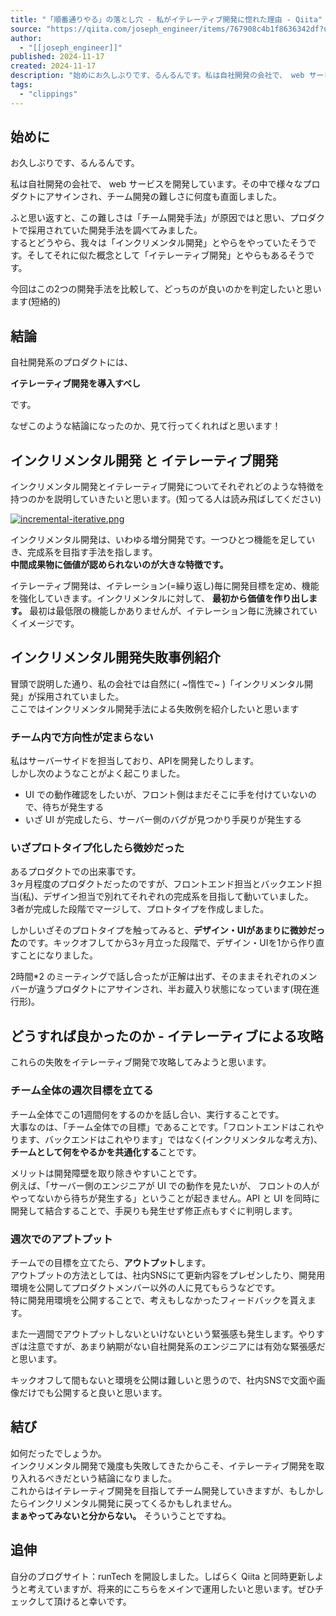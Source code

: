 ```yaml
---
title: "「順番通りやる」の落とし穴 - 私がイテレーティブ開発に惚れた理由 - Qiita"
source: "https://qiita.com/joseph_engineer/items/767908c4b1f8636342df?utm_campaign=popular_items&utm_medium=feed&utm_source=popular_items"
author:
  - "[[joseph_engineer]]"
published: 2024-11-17
created: 2024-11-17
description: "始めにお久しぶりです、るんるんです。私は自社開発の会社で、 web サービスを開発しています。その中で様々なプロダクトにアサインされ、チーム開発の難しさに何度も直面しました。ふと思い返すと、こ…"
tags:
  - "clippings"
---
```

## 始めに

お久しぶりです、るんるんです。

私は自社開発の会社で、 web サービスを開発しています。その中で様々なプロダクトにアサインされ、チーム開発の難しさに何度も直面しました。

ふと思い返すと、この難しさは「チーム開発手法」が原因ではと思い、プロダクトで採用されていた開発手法を調べてみました。  
するとどうやら、我々は「インクリメンタル開発」とやらをやっていたそうです。そしてそれに似た概念として「イテレーティブ開発」とやらもあるそうです。

今回はこの2つの開発手法を比較して、どっちのが良いのかを判定したいと思います(短絡的)

## 結論

自社開発系のプロダクトには、

**イテレーティブ開発を導入すべし**

です。

なぜこのような結論になったのか、見て行ってくれればと思います！

## インクリメンタル開発 と イテレーティブ開発

インクリメンタル開発とイテレーティブ開発についてそれぞれどのような特徴を持つのかを説明していきたいと思います。(知ってる人は読み飛ばしてください)

[![incremental-iterative.png](https://qiita-user-contents.imgix.net/https%3A%2F%2Fqiita-image-store.s3.ap-northeast-1.amazonaws.com%2F0%2F3518711%2Fd7f0604f-fa7c-359b-b622-b16f93225b7e.png?ixlib=rb-4.0.0&auto=format&gif-q=60&q=75&s=0d2b32f4f62aa9972b2d506bf7809a2d)](https://qiita-user-contents.imgix.net/https%3A%2F%2Fqiita-image-store.s3.ap-northeast-1.amazonaws.com%2F0%2F3518711%2Fd7f0604f-fa7c-359b-b622-b16f93225b7e.png?ixlib=rb-4.0.0&auto=format&gif-q=60&q=75&s=0d2b32f4f62aa9972b2d506bf7809a2d)

インクリメンタル開発は、いわゆる増分開発です。一つひとつ機能を足していき、完成系を目指す手法を指します。  
**中間成果物に価値が認められないのが大きな特徴です。**

イテレーティブ開発は、イテレーション(=繰り返し)毎に開発目標を定め、機能を強化していきます。インクリメンタルに対して、 **最初から価値を作り出します。** 最初は最低限の機能しかありませんが、イテレーション毎に洗練されていくイメージです。

## インクリメンタル開発失敗事例紹介

冒頭で説明した通り、私の会社では自然に( ~惰性で~ )「インクリメンタル開発」が採用されていました。  
ここではインクリメンタル開発手法による失敗例を紹介したいと思います

### チーム内で方向性が定まらない

私はサーバーサイドを担当しており、APIを開発したりします。  
しかし次のようなことがよく起こりました。

- UI での動作確認をしたいが、フロント側はまだそこに手を付けていないので、待ちが発生する
- いざ UI が完成したら、サーバー側のバグが見つかり手戻りが発生する

### いざプロトタイプ化したら微妙だった

あるプロダクトでの出来事です。  
3ヶ月程度のプロダクトだったのですが、フロントエンド担当とバックエンド担当(私)、デザイン担当で別れてそれぞれの完成系を目指して動いていました。  
3者が完成した段階でマージして、プロトタイプを作成しました。

しかしいざそのプロトタイプを触ってみると、**デザイン・UIがあまりに微妙だった**のです。キックオフしてから3ヶ月立った段階で、デザイン・UIを1から作り直すことになりました。

2時間\*2 のミーティングで話し合ったが正解は出ず、そのままそれぞれのメンバーが違うプロダクトにアサインされ、半お蔵入り状態になっています(現在進行形)。

## どうすれば良かったのか - イテレーティブによる攻略

これらの失敗をイテレーティブ開発で攻略してみようと思います。

### チーム全体の週次目標を立てる

チーム全体でこの1週間何をするのかを話し合い、実行することです。  
大事なのは、「チーム全体での目標」であることです。「フロントエンドはこれやります、バックエンドはこれやります」ではなく(インクリメンタルな考え方)、**チームとして何をやるかを共通化する**ことです。

メリットは開発障壁を取り除きやすいことです。  
例えば、「サーバー側のエンジニアが UI での動作を見たいが、 フロントの人がやってないから待ちが発生する」ということが起きません。API と UI を同時に開発して結合することで、手戻りも発生せず修正点もすぐに判明します。

### 週次でのアプトプット

チームでの目標を立てたら、**アウトプット**します。  
アウトプットの方法としては、社内SNSにて更新内容をプレゼンしたり、開発用環境を公開してプロダクトメンバー以外の人に見てもらうなどです。  
特に開発用環境を公開することで、考えもしなかったフィードバックを貰えます。

また一週間でアウトプットしないといけないという緊張感も発生します。やりすぎは注意ですが、あまり納期がない自社開発系のエンジニアには有効な緊張感だと思います。

キックオフして間もないと環境を公開は難しいと思うので、社内SNSで文面や画像だけでも公開すると良いと思います。

## 結び

如何だったでしょうか。  
インクリメンタル開発で幾度も失敗してきたからこそ、イテレーティブ開発を取り入れるべきだという結論になりました。  
これからはイテレーティブ開発を目指してチーム開発していきますが、もしかしたらインクリメンタル開発に戻ってくるかもしれません。  
**まぁやってみないと分からない。** そういうことですね。

## 追伸

自分のブログサイト：runTech を開設しました。しばらく Qiita と同時更新しようと考えていますが、将来的にこちらをメインで運用したいと思います。ぜひチェックして頂けると幸いです。